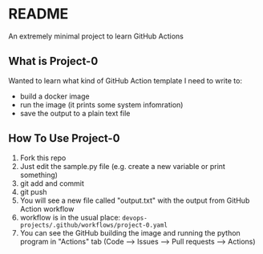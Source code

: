 # README

An extremely minimal project to learn GitHub Actions

## What is Project-0
Wanted to learn what kind of GitHub Action template I need to write to:
- build a docker image
- run the image (it prints some system infomration)
- save the output to a plain text file

## How To Use Project-0
1. Fork this repo
2. Just edit the sample.py file (e.g. create a new variable or print something)
3. git add and commit
4. git push
5. You will see a new file called "output.txt" with the output from GitHub Action workflow
6. workflow is in the usual place: `devops-projects/.github/workflows/project-0.yaml`
7. You can see the GitHub building the image and running the python program in "Actions" tab (Code --> Issues --> Pull requests --> Actions) 



